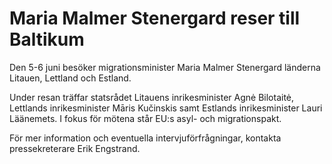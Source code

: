 # Maria Malmer Stenergard reser till Baltikum

Den 5-6 juni besöker migrationsminister Maria Malmer Stenergard länderna Litauen, Lettland och Estland.

Under resan träffar statsrådet Litauens inrikesminister Agnė Bilotaitė, Lettlands inrikesminister Māris Kučinskis samt Estlands inrikesminister Lauri Läänemets. I fokus för mötena står EU:s asyl- och migrationspakt.

För mer information och eventuella intervjuförfrågningar, kontakta pressekreterare Erik Engstrand.
